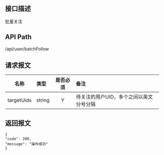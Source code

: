 ## 接口描述
批量关注
## API Path
/api/user/batchFollow
## 请求报文
|名称         |类型           |是否必须   |备注                                 |
|-------------|:--------------|:---------:|:------------------------------------|
|targetUids    |string    |Y    |待关注的用户UID，多个之间以英文分号分隔    |
## 返回报文
    {
    "code": 200,
    "message": "操作成功"
    }
